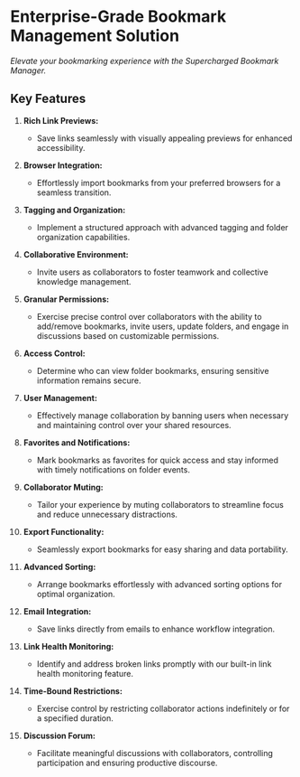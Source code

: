 # Enterprise-Grade Bookmark Management Solution

*Elevate your bookmarking experience with the Supercharged Bookmark Manager.*

## Key Features

1. **Rich Link Previews:**
   - Save links seamlessly with visually appealing previews for enhanced accessibility.

2. **Browser Integration:**
   - Effortlessly import bookmarks from your preferred browsers for a seamless transition.

3. **Tagging and Organization:**
   - Implement a structured approach with advanced tagging and folder organization capabilities.

4. **Collaborative Environment:**
   - Invite users as collaborators to foster teamwork and collective knowledge management.

5. **Granular Permissions:**
   - Exercise precise control over collaborators with the ability to add/remove bookmarks, invite users, update folders, and engage in discussions based on customizable permissions.

6. **Access Control:**
   - Determine who can view folder bookmarks, ensuring sensitive information remains secure.

7. **User Management:**
   - Effectively manage collaboration by banning users when necessary and maintaining control over your shared resources.

8. **Favorites and Notifications:**
   - Mark bookmarks as favorites for quick access and stay informed with timely notifications on folder events.

9. **Collaborator Muting:**
   - Tailor your experience by muting collaborators to streamline focus and reduce unnecessary distractions.

10. **Export Functionality:**
    - Seamlessly export bookmarks for easy sharing and data portability.

11. **Advanced Sorting:**
    - Arrange bookmarks effortlessly with advanced sorting options for optimal organization.

12. **Email Integration:**
    - Save links directly from emails to enhance workflow integration.

13. **Link Health Monitoring:**
    - Identify and address broken links promptly with our built-in link health monitoring feature.

14. **Time-Bound Restrictions:**
    - Exercise control by restricting collaborator actions indefinitely or for a specified duration.

15. **Discussion Forum:**
    - Facilitate meaningful discussions with collaborators, controlling participation and ensuring productive discourse.
